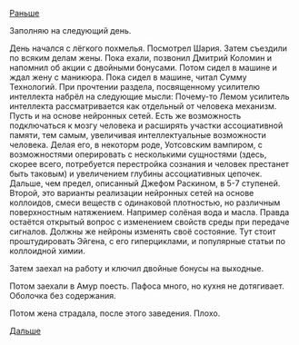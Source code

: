 [Раньше](2017.10.19.md)

Заполняю на следующий день.

День начался с лёгкого похмелья.
Посмотрел Шария.
Затем съездили по всяким делам жены.
Пока ехали, позвонил Дмитрий Коломин и напомнил об акции с двойными бонусами.
Потом сидел в машине и ждал жену с маникюра. Пока сидел в машине, читал Сумму Технологий. При прочтении раздела, посвященному усилителю интеллекта набрёл на следующие мысли:
Почему-то Лемом усилитель интеллекта рассматривается как отдельный от человека механизм. Пусть и на основе нейронных сетей. Есть же возможность подключаться к мозгу человека и расширять участки ассоциативной памяти, тем самым, увеличивая интеллектуальные возможности человека. Делая его, в некоторм роде, Уотсовским вампиром, с возможностями оперировать с несколькими сущностями (здесь, скорее всего, потребуется перестройка сознания и человек престанет быть таковым) и увеличением глубины ассоциативных цепочек. Дальше, чем предел, описанный Джефом Раскином, в 5-7 ступеней.
Второй, это варианты реализации нейронных сетей на основе коллоидов, смеси веществ с одинаковой плотностью, но различным поверхностным натяжением. Например солёная вода и масла.
Правда остаётся открытый вопрос с изменением свойств среды при передаче сигналов. Должны же нейроны изменять своё состояние.
Тут стоит проштудировать Эйгена, с его гиперциклами, и популярные статьи по коллоидной химии.

Затем заехал на работу и ключил двойные бонусы на выходные.

Потом заехали в Амур поесть.
Пафоса много, но кухня не дотягивает. Оболочка без содержания.

Потом жена страдала, после этого заведения. Плохо.

[Дальше](2017.10.21.md)